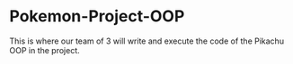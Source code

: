 # Pokemon-Project-OOP
This is where our team of 3 will write and execute the code of the Pikachu OOP in the project.